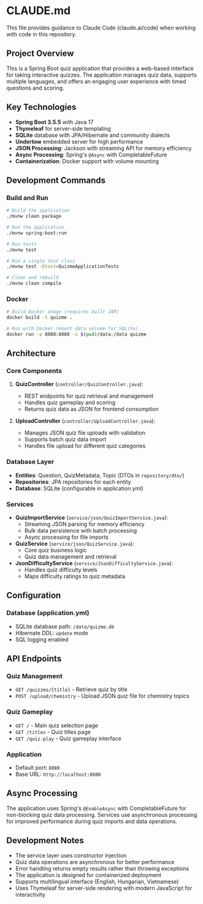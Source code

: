 # CLAUDE.md

This file provides guidance to Claude Code (claude.ai/code) when working with code in this repository.

## Project Overview

This is a Spring Boot quiz application that provides a web-based interface for taking interactive quizzes. The application manages quiz data, supports multiple languages, and offers an engaging user experience with timed questions and scoring.

## Key Technologies

- **Spring Boot 3.5.5** with Java 17
- **Thymeleaf** for server-side templating
- **SQLite** database with JPA/Hibernate and community dialects
- **Undertow** embedded server for high performance
- **JSON Processing**: Jackson with streaming API for memory efficiency
- **Async Processing**: Spring's `@Async` with CompletableFuture
- **Containerization**: Docker support with volume mounting

## Development Commands

### Build and Run
```bash
# Build the application
./mvnw clean package

# Run the application
./mvnw spring-boot:run

# Run tests
./mvnw test

# Run a single test class
./mvnw test -Dtest=QuizmeApplicationTests

# Clean and rebuild
./mvnw clean compile
```

### Docker
```bash
# Build Docker image (requires built JAR)
docker build -t quizme .

# Run with Docker (mount data volume for SQLite)
docker run -p 8080:8080 -v $(pwd)/data:/data quizme
```

## Architecture

### Core Components

1. **QuizController** (`controller/QuizController.java`):
   - REST endpoints for quiz retrieval and management
   - Handles quiz gameplay and scoring
   - Returns quiz data as JSON for frontend consumption

2. **UploadController** (`controller/UploadController.java`):
   - Manages JSON quiz file uploads with validation
   - Supports batch quiz data import
   - Handles file upload for different quiz categories

### Database Layer
- **Entities**: Question, QuizMetadata, Topic (DTOs in `repository/dto/`)
- **Repositories**: JPA repositories for each entity
- **Database**: SQLite (configurable in application.yml)

### Services
- **QuizImportService** (`service/json/QuizImportService.java`): 
  - Streaming JSON parsing for memory efficiency
  - Bulk data persistence with batch processing
  - Async processing for file imports
- **QuizService** (`service/json/QuizService.java`):
  - Core quiz business logic
  - Quiz data management and retrieval
- **JsonDifficultyService** (`service/JsonDifficultyService.java`):
  - Handles quiz difficulty levels
  - Maps difficulty ratings to quiz metadata

## Configuration

### Database (application.yml)
- SQLite database path: `/data/quizme.db`
- Hibernate DDL: `update` mode
- SQL logging enabled

## API Endpoints

### Quiz Management
- `GET /quizzes/{title}` - Retrieve quiz by title
- `POST /upload/chemistry` - Upload JSON quiz file for chemistry topics

### Quiz Gameplay
- `GET /` - Main quiz selection page
- `GET /titles` - Quiz titles page
- `GET /quiz-play` - Quiz gameplay interface

### Application
- Default port: `8080`
- Base URL: `http://localhost:8080`

## Async Processing

The application uses Spring's `@EnableAsync` with CompletableFuture for non-blocking quiz data processing. Services use asynchronous processing for improved performance during quiz imports and data operations.

## Development Notes

- The service layer uses constructor injection
- Quiz data operations are asynchronous for better performance
- Error handling returns empty results rather than throwing exceptions
- The application is designed for containerized deployment
- Supports multilingual interface (English, Hungarian, Vietnamese)
- Uses Thymeleaf for server-side rendering with modern JavaScript for interactivity